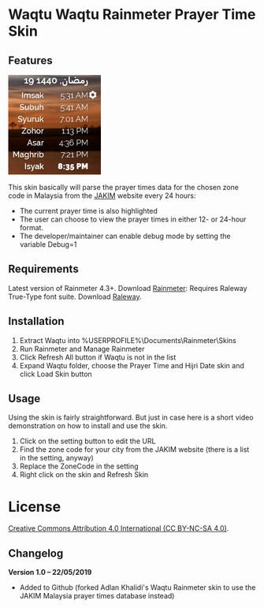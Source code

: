 ﻿Waqtu Waqtu Rainmeter Prayer Time Skin
======================================

Features
--------

![](Config/Images/sample.png)

This skin basically will parse the prayer times data for the chosen zone code in Malaysia from the [JAKIM](https://www.e-solat.gov.my) website every 24 hours:
- The current prayer time is also highlighted
- The user can choose to view the prayer times in either 12- or 24-hour format.
- The developer/maintainer can enable debug mode by setting the variable Debug=1

Requirements
------------

Latest version of Rainmeter 4.3+. Download [Rainmeter](https://rainmeter.net):
Requires Raleway True-Type font suite. Download [Raleway](https://fonts.google.com/specimen/Raleway).

Installation
------------

1. Extract Waqtu into %USERPROFILE%\Documents\Rainmeter\Skins
2. Run Rainmeter and Manage Rainmeter
3. Click Refresh All button if Waqtu is not in the list
4. Expand Waqtu folder, choose the Prayer Time and Hijri Date skin and click Load Skin button

Usage
-----
Using the skin is fairly straightforward. But just in case here is a short video demonstration on how to install and use the skin.

1. Click on the setting button to edit the URL
2. Find the zone code for your city from the JAKIM website (there is a list in the setting, anyway)
3. Replace the ZoneCode in the setting
4. Right click on the skin and Refresh Skin

License
=======

[Creative Commons Attribution 4.0 International (CC BY-NC-SA 4.0)](https://creativecommons.org/licenses/by-nc-sa/4.0/).


Changelog
---------

**Version 1.0 – 22/05/2019**
- Added to Github (forked Adlan Khalidi's Waqtu Rainmeter skin to use the JAKIM Malaysia prayer times database instead)
